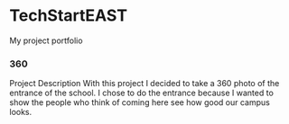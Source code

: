 # TechStartEAST
My project portfolio

### 360

Project Description
With this project I decided to take a 360 photo of the entrance of the school. I chose to do the entrance because I wanted to show the people who think of coming here see how good our campus looks.

<script src='//vizor.io/static/scripts/vizor-360-embed.js' data-vizorurl='//vizor.io/embed/cesar/entrance-to-ehs'></script>
